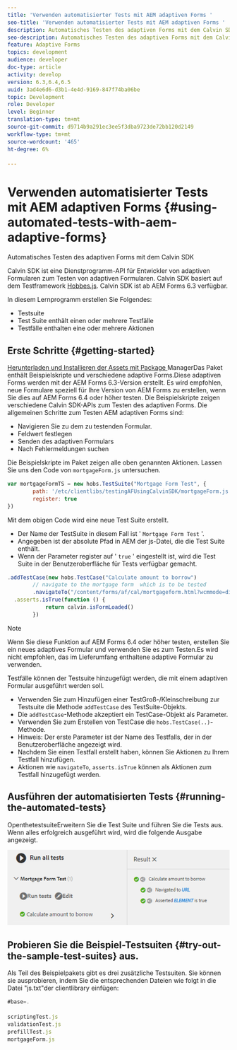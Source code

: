 ```yaml
---
title: 'Verwenden automatisierter Tests mit AEM adaptiven Forms '
seo-title: 'Verwenden automatisierter Tests mit AEM adaptiven Forms '
description: Automatisches Testen des adaptiven Forms mit dem Calvin SDK
seo-description: Automatisches Testen des adaptiven Forms mit dem Calvin SDK
feature: Adaptive Forms
topics: development
audience: developer
doc-type: article
activity: develop
version: 6.3,6.4,6.5
uuid: 3ad4e6d6-d3b1-4e4d-9169-847f74ba06be
topic: Development
role: Developer
level: Beginner
translation-type: tm+mt
source-git-commit: d9714b9a291ec3ee5f3dba9723de72bb120d2149
workflow-type: tm+mt
source-wordcount: '465'
ht-degree: 6%

---
```



# Verwenden automatisierter Tests mit AEM adaptiven Forms {#using-automated-tests-with-aem-adaptive-forms}

Automatisches Testen des adaptiven Forms mit dem Calvin SDK

Calvin SDK ist eine Dienstprogramm-API für Entwickler von adaptiven Formularen zum Testen von adaptiven Formularen. Calvin SDK basiert auf dem Testframework [Hobbes.js](https://docs.adobe.com/docs/de/aem/6-3/develop/ref/test-api/index.html). Calvin SDK ist ab AEM Forms 6.3 verfügbar.

In diesem Lernprogramm erstellen Sie Folgendes:

* Testsuite
* Test Suite enthält einen oder mehrere Testfälle
* Testfälle enthalten eine oder mehrere Aktionen

## Erste Schritte {#getting-started}

[Herunterladen und Installieren der Assets mit Package ](assets/testingadaptiveformsusingcalvinsdk1.zip)ManagerDas Paket enthält Beispielskripte und verschiedene adaptive Forms.Diese adaptiven Forms werden mit der AEM Forms 6.3-Version erstellt. Es wird empfohlen, neue Formulare speziell für Ihre Version von AEM Forms zu erstellen, wenn Sie dies auf AEM Forms 6.4 oder höher testen. Die Beispielskripte zeigen verschiedene Calvin SDK-APIs zum Testen des adaptiven Forms. Die allgemeinen Schritte zum Testen AEM adaptiven Forms sind:

* Navigieren Sie zu dem zu testenden Formular.
* Feldwert festlegen
* Senden des adaptiven Formulars
* Nach Fehlermeldungen suchen

Die Beispielskripte im Paket zeigen alle oben genannten Aktionen.
Lassen Sie uns den Code von `mortgageForm.js` untersuchen.

```javascript
var mortgageFormTS = new hobs.TestSuite("Mortgage Form Test", {
        path: '/etc/clientlibs/testingAFUsingCalvinSDK/mortgageForm.js',
        register: true
})
```

Mit dem obigen Code wird eine neue Test Suite erstellt.

* Der Name der TestSuite in diesem Fall ist &#39; `Mortgage Form Test` &#39;.
* Angegeben ist der absolute Pfad in AEM der js-Datei, die die Test Suite enthält.
* Wenn der Parameter register auf &#39; `true` &#39; eingestellt ist, wird die Test Suite in der Benutzeroberfläche für Tests verfügbar gemacht.

```javascript
.addTestCase(new hobs.TestCase("Calculate amount to borrow")
        // navigate to the mortgage form  which is to be tested
        .navigateTo("/content/forms/af/cal/mortgageform.html?wcmmode=disabled")
  .asserts.isTrue(function () {
            return calvin.isFormLoaded()
        })
```

>[!NOTE]
>
>Wenn Sie diese Funktion auf AEM Forms 6.4 oder höher testen, erstellen Sie ein neues adaptives Formular und verwenden Sie es zum Testen.Es wird nicht empfohlen, das im Lieferumfang enthaltene adaptive Formular zu verwenden.

Testfälle können der Testsuite hinzugefügt werden, die mit einem adaptiven Formular ausgeführt werden soll.

* Verwenden Sie zum Hinzufügen einer TestGroß-/Kleinschreibung zur Testsuite die Methode `addTestCase` des TestSuite-Objekts.
* Die `addTestCase`-Methode akzeptiert ein TestCase-Objekt als Parameter.
* Verwenden Sie zum Erstellen von TestCase die `hobs.TestCase(..)`-Methode.
* Hinweis: Der erste Parameter ist der Name des Testfalls, der in der Benutzeroberfläche angezeigt wird.
* Nachdem Sie einen Testfall erstellt haben, können Sie Aktionen zu Ihrem Testfall hinzufügen.
* Aktionen wie `navigateTo`, `asserts.isTrue` können als Aktionen zum Testfall hinzugefügt werden.

## Ausführen der automatisierten Tests {#running-the-automated-tests}

[](http://localhost:4502/libs/granite/testing/hobbes.html)OpenthetestsuiteErweitern Sie die Test Suite und führen Sie die Tests aus. Wenn alles erfolgreich ausgeführt wird, wird die folgende Ausgabe angezeigt.

![calvinsdk](assets/calvinimage.png)

## Probieren Sie die Beispiel-Testsuiten {#try-out-the-sample-test-suites} aus.

Als Teil des Beispielpakets gibt es drei zusätzliche Testsuiten. Sie können sie ausprobieren, indem Sie die entsprechenden Dateien wie folgt in die Datei &quot;js.txt&quot;der clientlibrary einfügen:

```javascript
#base=.

scriptingTest.js
validationTest.js
prefillTest.js
mortgageForm.js
```
